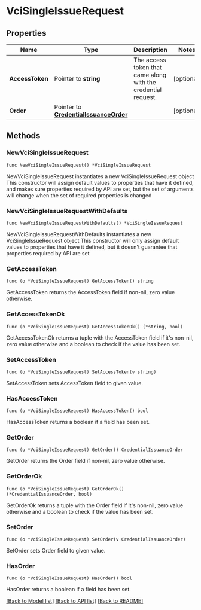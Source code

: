# VciSingleIssueRequest

## Properties

Name | Type | Description | Notes
------------ | ------------- | ------------- | -------------
**AccessToken** | Pointer to **string** | The access token that came along with the credential request. | [optional] 
**Order** | Pointer to [**CredentialIssuanceOrder**](CredentialIssuanceOrder.md) |  | [optional] 

## Methods

### NewVciSingleIssueRequest

`func NewVciSingleIssueRequest() *VciSingleIssueRequest`

NewVciSingleIssueRequest instantiates a new VciSingleIssueRequest object
This constructor will assign default values to properties that have it defined,
and makes sure properties required by API are set, but the set of arguments
will change when the set of required properties is changed

### NewVciSingleIssueRequestWithDefaults

`func NewVciSingleIssueRequestWithDefaults() *VciSingleIssueRequest`

NewVciSingleIssueRequestWithDefaults instantiates a new VciSingleIssueRequest object
This constructor will only assign default values to properties that have it defined,
but it doesn't guarantee that properties required by API are set

### GetAccessToken

`func (o *VciSingleIssueRequest) GetAccessToken() string`

GetAccessToken returns the AccessToken field if non-nil, zero value otherwise.

### GetAccessTokenOk

`func (o *VciSingleIssueRequest) GetAccessTokenOk() (*string, bool)`

GetAccessTokenOk returns a tuple with the AccessToken field if it's non-nil, zero value otherwise
and a boolean to check if the value has been set.

### SetAccessToken

`func (o *VciSingleIssueRequest) SetAccessToken(v string)`

SetAccessToken sets AccessToken field to given value.

### HasAccessToken

`func (o *VciSingleIssueRequest) HasAccessToken() bool`

HasAccessToken returns a boolean if a field has been set.

### GetOrder

`func (o *VciSingleIssueRequest) GetOrder() CredentialIssuanceOrder`

GetOrder returns the Order field if non-nil, zero value otherwise.

### GetOrderOk

`func (o *VciSingleIssueRequest) GetOrderOk() (*CredentialIssuanceOrder, bool)`

GetOrderOk returns a tuple with the Order field if it's non-nil, zero value otherwise
and a boolean to check if the value has been set.

### SetOrder

`func (o *VciSingleIssueRequest) SetOrder(v CredentialIssuanceOrder)`

SetOrder sets Order field to given value.

### HasOrder

`func (o *VciSingleIssueRequest) HasOrder() bool`

HasOrder returns a boolean if a field has been set.


[[Back to Model list]](../README.md#documentation-for-models) [[Back to API list]](../README.md#documentation-for-api-endpoints) [[Back to README]](../README.md)


